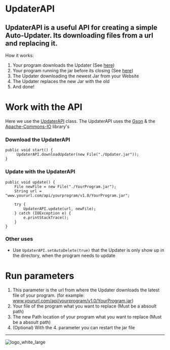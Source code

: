 # UpdaterAPI

UpdaterAPI is a useful API for creating a simple Auto-Updater. Its downloading files from a url and replacing it.
---
How it works:

1. Your program downloads the Updater (See [here](#download-the-updaterapi))
2. Your program running the jar before its closing (See [here](#update-with-the-updaterapi))
3. The Updater downloading the newest Jar from your Website
4. The Updater replaces the new Jar with the old
5. And done!

# Work with the API

Here we use the [UpdaterAPI](https://github.com/ZeusSeinGrossopa/UpdaterAPI/blob/master/src/test/java/UpdaterAPI.java)
class. The UpdaterAPI uses the [Gson](https://github.com/google/gson) &
the [Apache-Commons-IO](https://github.com/apache/commons-io) library's

### Download the UpdaterAPI

```
public void start() {
     UpdaterAPI.downloadUpdater(new File("./Updater.jar"));
}

```

### Update with the UpdaterAPI

```
public void update() {
    File newFile = new File("./YourProgram.jar");
    String url = "www.yoururl.com/api/yourprogram/v1.0/YourProgram.jar";

    try {
        UpdaterAPI.update(url, newFile);
    } catch (IOException e) {
        e.printStackTrace();
    }
}
```

### Other uses

- Use `UpdaterAPI.setAutoDelete(true)` that the Updater is only show up in the directory, when the program needs to
  update

# Run parameters

1. This parameter is the url from where the Updater downloads the latest file of your program. (for
   example: www.yoururl.com/api/yourprogram/v1.0/YourProgram.jar)
2. Your file of the program what you want to replace (Must be a absoult path)
3. The new Path location of your program what you want to replace (Must be a absoult path)
4. (Optional) With the 4. parameter you can restart the jar file

---

![logo_white_large](https://user-images.githubusercontent.com/80217114/157707596-ddf31272-8360-4356-8ed6-405ce45e536c.png)
